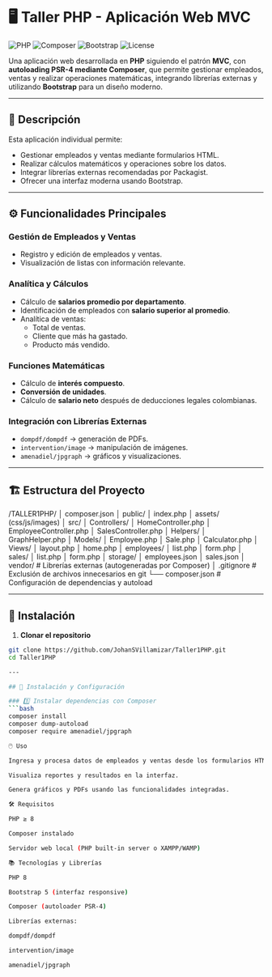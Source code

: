 # 🖥️ Taller PHP - Aplicación Web MVC

![PHP](https://img.shields.io/badge/PHP-8.0-blue?logo=php) 
![Composer](https://img.shields.io/badge/Composer-OK-lightgrey?logo=composer) 
![Bootstrap](https://img.shields.io/badge/Bootstrap-5-purple?logo=bootstrap) 
![License](https://img.shields.io/badge/License-Educativa-green)

Una aplicación web desarrollada en **PHP** siguiendo el patrón **MVC**, con **autoloading PSR-4 mediante Composer**, que permite gestionar empleados, ventas y realizar operaciones matemáticas, integrando librerías externas y utilizando **Bootstrap** para un diseño moderno.

---

## 📌 Descripción

Esta aplicación individual permite:

- Gestionar empleados y ventas mediante formularios HTML.
- Realizar cálculos matemáticos y operaciones sobre los datos.
- Integrar librerías externas recomendadas por Packagist.
- Ofrecer una interfaz moderna usando Bootstrap.

---

## ⚙️ Funcionalidades Principales

### Gestión de Empleados y Ventas
- Registro y edición de empleados y ventas.
- Visualización de listas con información relevante.

### Analítica y Cálculos
- Cálculo de **salarios promedio por departamento**.
- Identificación de empleados con **salario superior al promedio**.
- Analítica de ventas:
  - Total de ventas.
  - Cliente que más ha gastado.
  - Producto más vendido.

### Funciones Matemáticas
- Cálculo de **interés compuesto**.
- **Conversión de unidades**.
- Cálculo de **salario neto** después de deducciones legales colombianas.

### Integración con Librerías Externas
- `dompdf/dompdf` → generación de PDFs.
- `intervention/image` → manipulación de imágenes.
- `amenadiel/jpgraph` → gráficos y visualizaciones.

---

## 🏗️ Estructura del Proyecto
/TALLER1PHP/
│  composer.json
│  public/
│    index.php
│    assets/ (css/js/images)
│  src/
│    Controllers/
│       HomeController.php
│       EmployeeController.php
│       SalesController.php
│    Helpers/
│       GraphHelper.php
│    Models/
│       Employee.php
│       Sale.php
│       Calculator.php
│    Views/
│       layout.php
│       home.php
│       employees/
│         list.php
│         form.php
│       sales/
│         list.php
│         form.php
│  storage/
│    employees.json
│    sales.json
│  vendor/ # Librerías externas (autogeneradas por Composer)
│  .gitignore           # Exclusión de archivos innecesarios en git
└── composer.json        # Configuración de dependencias y autoload


---

## 🚀 Instalación

1. **Clonar el repositorio**

```bash
git clone https://github.com/JohanSVillamizar/Taller1PHP.git
cd Taller1PHP

---

## 🚀 Instalación y Configuración

### 1️⃣ Instalar dependencias con Composer
```bash
composer install
composer dump-autoload
composer require amenadiel/jpgraph

🖱️ Uso

Ingresa y procesa datos de empleados y ventas desde los formularios HTML.

Visualiza reportes y resultados en la interfaz.

Genera gráficos y PDFs usando las funcionalidades integradas.

🛠️ Requisitos

PHP ≥ 8

Composer instalado

Servidor web local (PHP built-in server o XAMPP/WAMP)

📚 Tecnologías y Librerías

PHP 8

Bootstrap 5 (interfaz responsive)

Composer (autoloader PSR-4)

Librerías externas:

dompdf/dompdf

intervention/image

amenadiel/jpgraph

